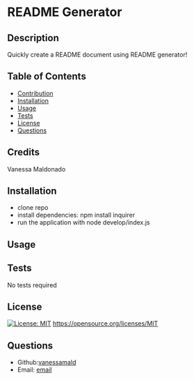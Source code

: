 # README Generator
## Description
Quickly create a README document using README generator!

## Table of Contents
* [Contribution](#credits)
* [Installation](#installation)
* [Usage](#usage)
* [Tests](#tests)
* [License](#license)
* [Questions](#questions)

## Credits
Vanessa Maldonado
## Installation
- clone repo
- install dependencies: npm install inquirer
- run the application with node develop/index.js
## Usage

## Tests
No tests required
## License

  [![License: MIT](https://img.shields.io/badge/License-MIT-brightgreen.svg)](https://opensource.org/licenses/MIT)
  https://opensource.org/licenses/MIT

## Questions
* Github:[vanessamald](https://github.com/vanessamald)
* Email: [email](vanessa.rodriguez3@mavs.uta.edu)
